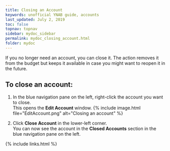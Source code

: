 ```yaml
---
title: Closing an Account
keywords: unofficial YNAB guide, accounts
last_updated: July 2, 2019
toc: false
topnav: topnav
sidebar: mydoc_sidebar
permalink: mydoc_closing_account.html
folder: mydoc
---
```


If you no longer need an account, you can close it. The action removes it from the budget but keeps it available in case you might want to reopen it in the future.

## To close an account:

1.  In the blue navigation pane on the left, right-click the account you want to close. <br/>This opens the **Edit Account** window.
    {% include image.html file="EditAccount.png" alt="Closing an account" %}

2.  Click **Close Account** in the lower-left corner. <br/>You can now see the account in the **Closed Accounts** section in the blue navigation pane on the left.

 {% include links.html %}
